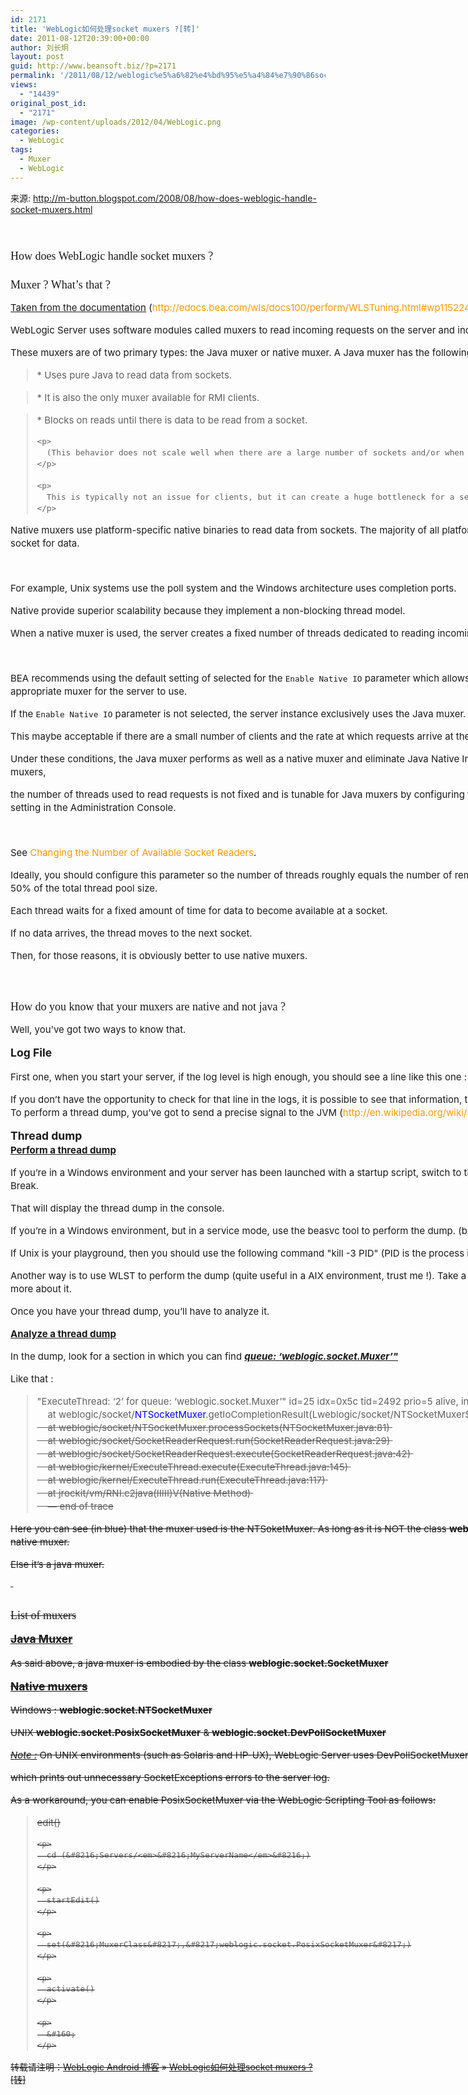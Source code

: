 ```yaml
---
id: 2171
title: 'WebLogic如何处理socket muxers ?[转]'
date: 2011-08-12T20:39:00+00:00
author: 刘长炯
layout: post
guid: http://www.beansoft.biz/?p=2171
permalink: '/2011/08/12/weblogic%e5%a6%82%e4%bd%95%e5%a4%84%e7%90%86socket-muxers-%e8%bd%ac/'
views:
  - "14439"
original_post_id:
  - "2171"
image: /wp-content/uploads/2012/04/WebLogic.png
categories:
  - WebLogic
tags:
  - Muxer
  - WebLogic
---
```

来源: <http://m-button.blogspot.com/2008/08/how-does-weblogic-handle-socket-muxers.html>

&#160;

   <span class="Apple-style-span" style="word-spacing:0;font:14px/18px arial, tahoma, helvetica, freesans, sans-serif;text-transform:none;color:rgb(204,204,204);text-indent:0;white-space:normal;letter-spacing:normal;background-color:rgb(28,28,28);orphans:2;widows:2;"></p> 

<h3 class="post-title entry-title" style="font:18px georgia, utopia, &#039;position:relative;margin:0;">
  How does WebLogic handle socket muxers ?
</h3>

<div class="post-header" style="color:rgb(153,153,153);line-height:1.6;margin:0 0 1.5em;">
  <div class="post-header-line-1">
  </div></p>
</div>

<div class="post-body entry-content" id="post-body-8829001742119452144" style="font-size:15px;width:1048px;line-height:1.4;position:relative;">
  <h2 style="font:18px georgia, utopia, &#039;text-transform:none;color:rgb(255,255,255);position:relative;margin:.5em 0;">
    Muxer ? What&#8217;s that ?
  </h2>
  
  <p>
    <u>Taken from the documentation</u><span class="Apple-converted-space">&#160;</span>(<a title="http://edocs.bea.com/wls/docs100/perform/WLSTuning.html#wp1152246" style="color:rgb(255,153,0);text-decoration:none;" href="http://edocs.bea.com/wls/docs100/perform/WLSTuning.html#wp1152246">http://edocs.bea.com/wls/docs100/perform/WLSTuning.html#wp1152246</a>) :
  </p>
  
  <p>
    WebLogic Server uses software modules called muxers to read incoming requests on the server and incoming responses on the client.
  </p>
  
  <p>
    These muxers are of two primary types: the Java muxer or native muxer. A Java muxer has the following characteristics:
  </p>
  
  <ul style="line-height:1.4;list-style-type:disc;margin:.5em 0;padding:0 2.5em;">
  </ul>
  
  <ul style="line-height:1.4;list-style-type:disc;margin:.5em 0;padding:0 2.5em;">
  </ul>
  
  <blockquote>
    <p>
      <a name="wp1152787"></a>* Uses pure Java to read data from sockets.
    </p>
  </blockquote>
  
  <blockquote>
    <p>
      <a name="wp1152797"></a>* It is also the only muxer available for RMI clients.
    </p>
  </blockquote>
  
  <blockquote>
    <p>
      <a name="wp1152791"></a>* Blocks on reads until there is data to be read from a socket.
    </p>
    
    <p>
      (This behavior does not scale well when there are a large number of sockets and/or when data arrives infrequently at sockets.
    </p>
    
    <p>
      This is typically not an issue for clients, but it can create a huge bottleneck for a server. )
    </p>
  </blockquote>
  
  <ul style="line-height:1.4;list-style-type:disc;margin:.5em 0;padding:0 2.5em;">
  </ul>
  
  <p>
    <a name="wp1153211"></a>Native muxers use platform-specific native binaries to read data from sockets. The majority of all platforms provide some mechanism to poll a socket for data.
  </p>
  
  <p>
    &#160;
  </p>
  
  <p>
    For example, Unix systems use the poll system and the Windows architecture uses completion ports.
  </p>
  
  <p>
    Native provide superior scalability because they implement a non-blocking thread model.
  </p>
  
  <p>
    When a native muxer is used, the server creates a fixed number of threads dedicated to reading incoming requests.
  </p>
  
  <p>
    &#160;
  </p>
  
  <p>
    BEA recommends using the default setting of selected for the<span class="Apple-converted-space">&#160;</span><code>Enable Native IO</code><span class="Apple-converted-space">&#160;</span>parameter which allows the server automatically selects the appropriate muxer for the server to use.
  </p>
  
  <p>
    <a name="wp1151372"></a>If the<span class="Apple-converted-space">&#160;</span><code>Enable Native IO</code><span class="Apple-converted-space">&#160;</span>parameter is not selected, the server instance exclusively uses the Java muxer.
  </p>
  
  <p>
    This maybe acceptable if there are a small number of clients and the rate at which requests arrive at the server is fairly high.
  </p>
  
  <p>
    Under these conditions, the Java muxer performs as well as a native muxer and eliminate Java Native Interface (JNI) overhead. Unlike native muxers,
  </p>
  
  <p>
    the number of threads used to read requests is not fixed and is tunable for Java muxers by configuring the<span class="Apple-converted-space">&#160;</span><code>Percent Socket Readers</code><span class="Apple-converted-space">&#160;</span>parameter setting in the Administration Console.
  </p>
  
  <p>
    &#160;
  </p>
  
  <p>
    See<span class="Apple-converted-space">&#160;</span><a style="color:rgb(255,153,0);text-decoration:none;" href="http://edocs.bea.com/wls/docs100/perform/WLSTuning.html#wp1152595">Changing the Number of Available Socket Readers</a>.
  </p>
  
  <p>
    Ideally, you should configure this parameter so the number of threads roughly equals the number of remote concurrently connected clients up to 50% of the total thread pool size.
  </p>
  
  <p>
    Each thread waits for a fixed amount of time for data to become available at a socket.
  </p>
  
  <p>
    If no data arrives, the thread moves to the next socket.
  </p></p> 
  
  <p>
    Then, for those reasons, it is obviously better to use native muxers.
  </p>
  
  <p>
    &#160;
  </p>
  
  <h2 style="font:18px georgia, utopia, &#039;text-transform:none;color:rgb(255,255,255);position:relative;margin:.5em 0;">
    How do you know that your muxers are native and not java ?
  </h2>
  
  <p>
    Well, you&#8217;ve got two ways to know that.
  </p>
  
  <h3 style="position:relative;margin:0;">
    Log File
  </h3>
  
  <p>
    First one, when you start your server, if the log level is high enough, you should see a line like this one :
  </p>
  
  <blockquote>
    <p>
      <Info> <Socket> <BEA-000446> <Native IO Enabled.>
    </p>
  </blockquote>
  
  <p>
    If you don&#8217;t have the opportunity to check for that line in the logs, it is possible to see that information, thanks to thread dumps.<span class="Apple-converted-space">&#160;</span> <br />To perform a thread dump, you&#8217;ve got to send a precise signal to the JVM (<a title="http://en.wikipedia.org/wiki/SIGQUIT" style="color:rgb(255,153,0);text-decoration:none;" href="http://en.wikipedia.org/wiki/SIGQUIT">http://en.wikipedia.org/wiki/SIGQUIT</a>).
  </p>
  
  <h3 style="position:relative;margin:0;">
    Thread dump
  </h3>
  
  <h4 style="position:relative;margin:0;">
    <u>Perform a thread dump</u>
  </h4>
  
  <p>
    If you&#8217;re in a Windows environment and your server has been launched with a startup script, switch to the command line window and press CTRL + Break.
  </p>
  
  <p>
    That will display the thread dump in the console.
  </p>
  
  <p>
    If you&#8217;re in a Windows environment, but in a service mode, use the beasvc tool to perform the dump. (beasvc -dump)
  </p>
  
  <p>
    If Unix is your playground, then you should use the following command "kill -3 PID" (PID is the process id of your JVM)
  </p>
  
  <p>
    Another way is to use WLST to perform the dump (quite useful in a AIX environment, trust me !). Take a look at one of my previous post to know more about it.
  </p>
  
  <p>
    Once you have your thread dump, you&#8217;ll have to analyze it.
  </p>
  
  <h4 style="position:relative;margin:0;">
    <u>Analyze a thread dump</u>
  </h4>
  
  <p>
    In the dump, look for a section in which you can find<span class="Apple-converted-space">&#160;</span><strong><u><em>queue: &#8216;weblogic.socket.Muxer&#8217;"</em></u></strong>
  </p>
  
  <p>
    Like that :
  </p>
  
  <blockquote>
    <p>
      "ExecuteThread: &#8216;2&#8217; for queue: &#8216;weblogic.socket.Muxer&#8217;" id=25 idx=0x5c tid=2492 prio=5 alive, in native, daemon<span class="Apple-converted-space">&#160;</span> <br />&#160;&#160;&#160; at weblogic/socket/<font color="#0000ff">NTSocketMuxer</font>.getIoCompletionResult(Lweblogic/socket/NTSocketMuxer$IoCompletionData;)Z(Native Method)<s class="Apple-converted-space">&#160;</span> <br />&#160;&#160;&#160; at weblogic/socket/NTSocketMuxer.processSockets(NTSocketMuxer.java:81)<span class="Apple-converted-space">&#160;</span> <br />&#160;&#160;&#160; at weblogic/socket/SocketReaderRequest.run(SocketReaderRequest.java:29)<span class="Apple-converted-space">&#160;</span> <br />&#160;&#160;&#160; at weblogic/socket/SocketReaderRequest.execute(SocketReaderRequest.java:42)<span class="Apple-converted-space">&#160;</span> <br />&#160;&#160;&#160; at weblogic/kernel/ExecuteThread.execute(ExecuteThread.java:145)<span class="Apple-converted-space">&#160;</span> <br />&#160;&#160;&#160; at weblogic/kernel/ExecuteThread.run(ExecuteThread.java:117)<span class="Apple-converted-space">&#160;</span> <br />&#160;&#160;&#160; at jrockit/vm/RNI.c2java(IIIII)V(Native Method)<span class="Apple-converted-space">&#160;</span> <br />&#160;&#160;&#160; &#8212; end of trace
    </p>
  </blockquote>
  
  <p>
    Here you can see (in blue) that the muxer used is the NTSoketMuxer. As long as it is NOT the class<span class="Apple-converted-space">&#160;</span><strong>weblogic.socket.SocketMuxer</strong>,<strong>&#160;</strong>you&#8217;re using a native muxer.
  </p>
  
  <p>
    Else it&#8217;s a java muxer.
  </p>
  
  <p>
    &#160;
  </p>
  
  <h2 style="font:18px georgia, utopia, &#039;text-transform:none;color:rgb(255,255,255);position:relative;margin:.5em 0;">
    List of muxers
  </h2>
  
  <h3 style="position:relative;margin:0;">
    <u>Java Muxer</u>
  </h3>
  
  <p>
    As said above, a java muxer is embodied by the class<span class="Apple-converted-space">&#160;</span><strong>weblogic.socket.SocketMuxer</strong>
  </p>
  
  <h3 style="position:relative;margin:0;">
    <u>Native muxers</u>
  </h3>
  
  <p>
    Windows :<span class="Apple-converted-space">&#160;</span><strong>weblogic.socket.NTSocketMuxer</strong>
  </p>
  
  <p>
    UNIX<span class="Apple-converted-space">&#160;</span><strong>weblogic.socket.PosixSocketMuxer</strong><span class="Apple-converted-space">&#160;</span>&<span class="Apple-converted-space">&#160;</span><strong>weblogic.socket.DevPollSocketMuxer</strong>
  </p>
  
  <p>
    <em><u>Note :</u></em><span class="Apple-converted-space">&#160;</span>On UNIX environments (such as Solaris and HP-UX), WebLogic Server uses DevPollSocketMuxer by default,
  </p>
  
  <p>
    which prints out unnecessary SocketExceptions errors to the server log.
  </p>
  
  <p>
    As a workaround, you can enable PosixSocketMuxer via the WebLogic Scripting Tool as follows:
  </p>
  
  <blockquote>
    <p>
      edit()
    </p>
    
    <p>
      cd (&#8216;Servers/<em>&#8216;MyServerName</em>&#8216;)
    </p>
    
    <p>
      startEdit()
    </p>
    
    <p>
      set(&#8216;MuxerClass&#8217;,&#8217;weblogic.socket.PosixSocketMuxer&#8217;)
    </p>
    
    <p>
      activate()
    </p>
    
    <p>
      &#160;
    </p>
  </blockquote>
</div>

<p>
  </span>
</p>

<p>
  转载请注明：<a href="http://www.beansoft.biz">WebLogic Android 博客</a> &raquo; <a href="http://www.beansoft.biz/2011/08/12/weblogic%e5%a6%82%e4%bd%95%e5%a4%84%e7%90%86socket-muxers-%e8%bd%ac/">WebLogic如何处理socket muxers ?[转]</a>
</p>